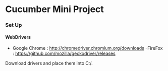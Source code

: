 # Cucumber Mini Project

### Set Up
#### WebDrivers
- Google Chrome : http://chromedriver.chromium.org/downloads
-FireFox : https://github.com/mozilla/geckodriver/releases

Download drivers and place them into C:/.
